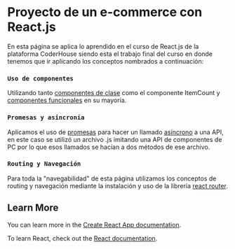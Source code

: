 # Proyecto de un e-commerce con React.js

En esta página se aplica lo aprendido en el curso de React.js de la plataforma CoderHouse siendo esta el trabajo final del curso
en donde tenemos que ir aplicando los conceptos nombrados a continuación:

### `Uso de componentes`

Utilizando tanto [componentes de clase](https://www.w3schools.com/react/react_components.asp) como el componente ItemCount y [componentes funcionales](https://www.w3schools.com/react/react_components.asp) en su mayoría.

### `Promesas y asincronía`

Aplicamos el uso de [promesas](https://developer.mozilla.org/en-US/docs/Web/JavaScript/Reference/Global_Objects/Promise) para hacer un llamado [asíncrono](https://developer.mozilla.org/en-US/docs/Glossary/Asynchronous) a una API, en este caso se utilizó un archivo .js
imitando una API de componentes de PC por lo que esos llamados se hacían a dos métodos de ese archivo.

### `Routing y Navegación`

Para toda la "navegabilidad" de esta página utilizamos los conceptos de routing y navegación mediante la instalación y uso de la librería
[react router](https://reactrouter.com/web/guides/quick-start).

## Learn More

You can learn more in the [Create React App documentation](https://facebook.github.io/create-react-app/docs/getting-started).

To learn React, check out the [React documentation](https://reactjs.org/).
